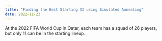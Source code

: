 ```yaml
---
title: "Finding the Best Starting XI using Simulated Annealing"
date: 2022-11-23
---
```


At the 2022 FIFA World Cup in Qatar, each team has a squad of 26 players, but only 11 can be in the starting lineup. 
